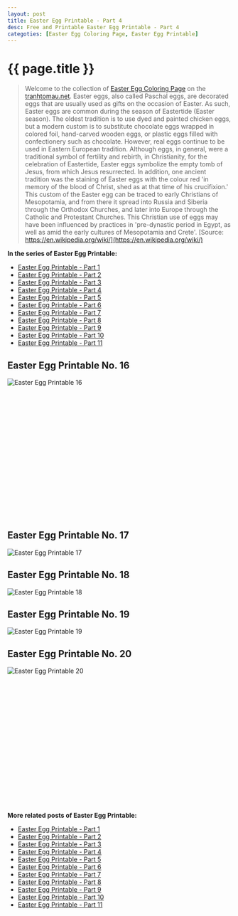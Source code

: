 ```yaml
---
layout: post
title: Easter Egg Printable - Part 4
desc: Free and Printable Easter Egg Printable - Part 4
categoties: [Easter Egg Coloring Page, Easter Egg Printable]
---
```

{{ page.title }}
================
> Welcome to the collection of [Easter Egg Coloring Page](http://tranhtomau.net/) on the [tranhtomau.net](http://tranhtomau.net/). Easter eggs, also called Paschal eggs, are decorated eggs that are usually used as gifts on the occasion of Easter. As such, Easter eggs are common during the season of Eastertide (Easter season). The oldest tradition is to use dyed and painted chicken eggs, but a modern custom is to substitute chocolate eggs wrapped in colored foil, hand-carved wooden eggs, or plastic eggs filled with confectionery such as chocolate. However, real eggs continue to be used in Eastern European tradition. Although eggs, in general, were a traditional symbol of fertility and rebirth, in Christianity, for the celebration of Eastertide, Easter eggs symbolize the empty tomb of Jesus, from which Jesus resurrected. In addition, one ancient tradition was the staining of Easter eggs with the colour red 'in memory of the blood of Christ, shed as at that time of his crucifixion.' This custom of the Easter egg can be traced to early Christians of Mesopotamia, and from there it spread into Russia and Siberia through the Orthodox Churches, and later into Europe through the Catholic and Protestant Churches. This Christian use of eggs may have been influenced by practices in 'pre-dynastic period in Egypt, as well as amid the early cultures of Mesopotamia and Crete'. [Source: https://en.wikipedia.org/wiki/](https://en.wikipedia.org/wiki/)

**In the series of Easter Egg Printable:**

* [Easter Egg Printable - Part 1](http://tranhtomau.net/2018/08/16/Easter-Egg-Printable-part-1.html)
* [Easter Egg Printable - Part 2](http://tranhtomau.net/2018/08/16/Easter-Egg-Printable-part-2.html)
* [Easter Egg Printable - Part 3](http://tranhtomau.net/2018/08/16/Easter-Egg-Printable-part-3.html)
* [Easter Egg Printable - Part 4](http://tranhtomau.net/2018/08/16/Easter-Egg-Printable-part-4.html)
* [Easter Egg Printable - Part 5](http://tranhtomau.net/2018/08/16/Easter-Egg-Printable-part-5.html)
* [Easter Egg Printable - Part 6](http://tranhtomau.net/2018/08/16/Easter-Egg-Printable-part-6.html)
* [Easter Egg Printable - Part 7](http://tranhtomau.net/2018/08/16/Easter-Egg-Printable-part-7.html)
* [Easter Egg Printable - Part 8](http://tranhtomau.net/2018/08/16/Easter-Egg-Printable-part-8.html)
* [Easter Egg Printable - Part 9](http://tranhtomau.net/2018/08/16/Easter-Egg-Printable-part-9.html)
* [Easter Egg Printable - Part 10](http://tranhtomau.net/2018/08/16/Easter-Egg-Printable-part-10.html)
* [Easter Egg Printable - Part 11](http://tranhtomau.net/2018/08/16/Easter-Egg-Printable-part-11.html)

## Easter Egg Printable No. 16
![Easter Egg Printable 16](http://tranhtomau.net/img2/Easter-Egg-Printable%20(16).jpg "Easter Egg Printable 16")

<script async src="//pagead2.googlesyndication.com/pagead/js/adsbygoogle.js"></script><!-- Texxtonly --><ins class="adsbygoogle" style="display:inline-block;width:336px;height:280px" data-ad-client="ca-pub-6753140515841889" data-ad-slot="3207852233"></ins><script>(adsbygoogle = window.adsbygoogle || []).push({}); </script>

## Easter Egg Printable No. 17
![Easter Egg Printable 17](http://tranhtomau.net/img2/Easter-Egg-Printable%20(17).jpg "Easter Egg Printable 17")

## Easter Egg Printable No. 18
![Easter Egg Printable 18](http://tranhtomau.net/img2/Easter-Egg-Printable%20(18).jpg "Easter Egg Printable 18")

## Easter Egg Printable No. 19
![Easter Egg Printable 19](http://tranhtomau.net/img2/Easter-Egg-Printable%20(19).jpg "Easter Egg Printable 19")

## Easter Egg Printable No. 20
![Easter Egg Printable 20](http://tranhtomau.net/img2/Easter-Egg-Printable%20(20).jpg "Easter Egg Printable 20")

<script async src="//pagead2.googlesyndication.com/pagead/js/adsbygoogle.js"></script><!-- Texxtonly --><ins class="adsbygoogle" style="display:inline-block;width:336px;height:280px" data-ad-client="ca-pub-6753140515841889" data-ad-slot="3207852233"></ins><script>(adsbygoogle = window.adsbygoogle || []).push({}); </script>

**More related posts of Easter Egg Printable:**

* [Easter Egg Printable - Part 1](http://tranhtomau.net/2018/08/16/Easter-Egg-Printable-part-1.html)
* [Easter Egg Printable - Part 2](http://tranhtomau.net/2018/08/16/Easter-Egg-Printable-part-2.html)
* [Easter Egg Printable - Part 3](http://tranhtomau.net/2018/08/16/Easter-Egg-Printable-part-3.html)
* [Easter Egg Printable - Part 4](http://tranhtomau.net/2018/08/16/Easter-Egg-Printable-part-4.html)
* [Easter Egg Printable - Part 5](http://tranhtomau.net/2018/08/16/Easter-Egg-Printable-part-5.html)
* [Easter Egg Printable - Part 6](http://tranhtomau.net/2018/08/16/Easter-Egg-Printable-part-6.html)
* [Easter Egg Printable - Part 7](http://tranhtomau.net/2018/08/16/Easter-Egg-Printable-part-7.html)
* [Easter Egg Printable - Part 8](http://tranhtomau.net/2018/08/16/Easter-Egg-Printable-part-8.html)
* [Easter Egg Printable - Part 9](http://tranhtomau.net/2018/08/16/Easter-Egg-Printable-part-9.html)
* [Easter Egg Printable - Part 10](http://tranhtomau.net/2018/08/16/Easter-Egg-Printable-part-10.html)
* [Easter Egg Printable - Part 11](http://tranhtomau.net/2018/08/16/Easter-Egg-Printable-part-11.html)

